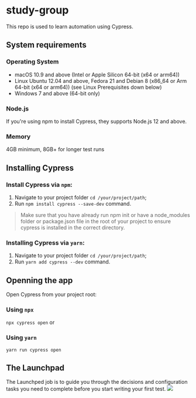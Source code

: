 # study-group

This repo is used to learn automation using Cypress.

## System requirements
### Operating System
* macOS 10.9 and above (Intel or Apple Silicon 64-bit (x64 or arm64))
* Linux Ubuntu 12.04 and above, Fedora 21 and Debian 8 (x86_64 or Arm 64-bit (x64 or arm64)) (see Linux Prerequisites down below)
* Windows 7 and above (64-bit only)
### Node.js
If you're using npm to install Cypress, they supports Node.js 12 and above.
### Memory
4GB minimum, 8GB+ for longer test runs

## Installing Cypress
### Install Cypress via `npm`:
1. Navigate to your project folder `cd /your/project/path`;
2. Run `npm install cypress --save-dev` command.
> Make sure that you have already run npm init or have a node_modules folder or package.json file in the root of your project to ensure cypress is installed in the correct directory.

### Installing Cypress via `yarn`:
1. Navigate to your project folder `cd /your/project/path`;
2. Run `yarn add cypress --dev` command.

## Openning the app
Open Cypress from your project root:
### Using `npx`
`npx cypress open` or
### Using `yarn`
`yarn run cypress open`

## The Launchpad
The Launchped job is to guide you through the decisions and configuration tasks you need to complete before you start writing your first test.
![](https://file%2B.vscode-resource.vscode-cdn.net/Users/tamarapopov/Desktop/Screen%20Shot%202022-09-29%20at%204.06.38%20PM.png?version%3D1664460654751)

